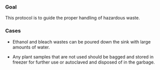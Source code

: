 ### Goal

This protocol is to guide the proper handling of hazardous waste.

### Cases

-   Ethanol and bleach wastes can be poured down the sink with large
    amounts of water.

-   Any plant samples that are not used should be bagged and stored in
    freezer for further use or autoclaved and disposed of in the
    garbage.
